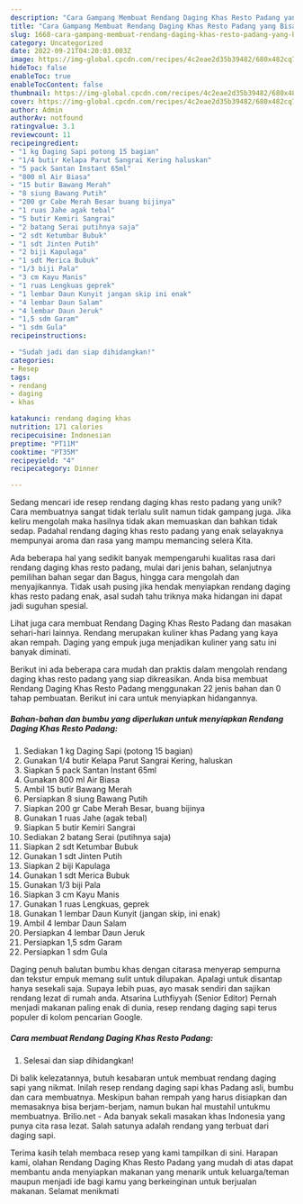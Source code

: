 ```yaml
---
description: "Cara Gampang Membuat Rendang Daging Khas Resto Padang yang Bisa Manjain Lidah"
title: "Cara Gampang Membuat Rendang Daging Khas Resto Padang yang Bisa Manjain Lidah"
slug: 1668-cara-gampang-membuat-rendang-daging-khas-resto-padang-yang-bisa-manjain-lidah
category: Uncategorized
date: 2022-09-21T04:20:03.003Z
image: https://img-global.cpcdn.com/recipes/4c2eae2d35b39482/680x482cq70/rendang-daging-khas-resto-padang-foto-resep-utama.jpg
hideToc: false
enableToc: true
enableTocContent: false
thumbnail: https://img-global.cpcdn.com/recipes/4c2eae2d35b39482/680x482cq70/rendang-daging-khas-resto-padang-foto-resep-utama.jpg
cover: https://img-global.cpcdn.com/recipes/4c2eae2d35b39482/680x482cq70/rendang-daging-khas-resto-padang-foto-resep-utama.jpg
author: Admin
authorAv: notfound
ratingvalue: 3.1
reviewcount: 11
recipeingredient:
- "1 kg Daging Sapi potong 15 bagian"
- "1/4 butir Kelapa Parut Sangrai Kering haluskan"
- "5 pack Santan Instant 65ml"
- "800 ml Air Biasa"
- "15 butir Bawang Merah"
- "8 siung Bawang Putih"
- "200 gr Cabe Merah Besar buang bijinya"
- "1 ruas Jahe agak tebal"
- "5 butir Kemiri Sangrai"
- "2 batang Serai putihnya saja"
- "2 sdt Ketumbar Bubuk"
- "1 sdt Jinten Putih"
- "2 biji Kapulaga"
- "1 sdt Merica Bubuk"
- "1/3 biji Pala"
- "3 cm Kayu Manis"
- "1 ruas Lengkuas geprek"
- "1 lembar Daun Kunyit jangan skip ini enak"
- "4 lembar Daun Salam"
- "4 lembar Daun Jeruk"
- "1,5 sdm Garam"
- "1 sdm Gula"
recipeinstructions:

- "Sudah jadi dan siap dihidangkan!"
categories:
- Resep
tags:
- rendang
- daging
- khas

katakunci: rendang daging khas 
nutrition: 171 calories
recipecuisine: Indonesian
preptime: "PT11M"
cooktime: "PT35M"
recipeyield: "4"
recipecategory: Dinner

---
```





Sedang mencari ide resep rendang daging khas resto padang yang unik? Cara membuatnya sangat tidak terlalu sulit namun tidak gampang juga. Jika keliru mengolah maka hasilnya tidak akan memuaskan dan bahkan tidak sedap. Padahal rendang daging khas resto padang yang enak selayaknya mempunyai aroma dan rasa yang mampu memancing selera Kita.





Ada beberapa hal yang sedikit banyak mempengaruhi kualitas rasa dari rendang daging khas resto padang, mulai dari jenis bahan, selanjutnya pemilihan bahan segar dan Bagus, hingga cara mengolah dan menyajikannya. Tidak usah pusing jika hendak menyiapkan rendang daging khas resto padang enak,      asal sudah tahu triknya maka hidangan ini dapat jadi suguhan spesial.














Lihat juga cara membuat Rendang Daging Khas Resto Padang dan masakan sehari-hari lainnya. Rendang merupakan kuliner khas Padang yang kaya akan rempah. Daging yang empuk juga menjadikan kuliner yang satu ini banyak diminati.






Berikut ini ada beberapa cara mudah dan praktis dalam mengolah rendang daging khas resto padang yang siap dikreasikan. Anda bisa membuat Rendang Daging Khas Resto Padang menggunakan 22 jenis bahan dan 0 tahap pembuatan. Berikut ini cara untuk menyiapkan hidangannya.

<!--inarticleads1-->

##### Bahan-bahan dan bumbu yang diperlukan untuk menyiapkan Rendang Daging Khas Resto Padang:

1. Sediakan 1 kg Daging Sapi (potong 15 bagian)
1. Gunakan 1/4 butir Kelapa Parut Sangrai Kering, haluskan
1. Siapkan 5 pack Santan Instant 65ml
1. Gunakan 800 ml Air Biasa
1. Ambil 15 butir Bawang Merah
1. Persiapkan 8 siung Bawang Putih
1. Siapkan 200 gr Cabe Merah Besar, buang bijinya
1. Gunakan 1 ruas Jahe (agak tebal)
1. Siapkan 5 butir Kemiri Sangrai
1. Sediakan 2 batang Serai (putihnya saja)
1. Siapkan 2 sdt Ketumbar Bubuk
1. Gunakan 1 sdt Jinten Putih
1. Siapkan 2 biji Kapulaga
1. Gunakan 1 sdt Merica Bubuk
1. Gunakan 1/3 biji Pala
1. Siapkan 3 cm Kayu Manis
1. Gunakan 1 ruas Lengkuas, geprek
1. Gunakan 1 lembar Daun Kunyit (jangan skip, ini enak)
1. Ambil 4 lembar Daun Salam
1. Persiapkan 4 lembar Daun Jeruk
1. Persiapkan 1,5 sdm Garam
1. Persiapkan 1 sdm Gula


Daging penuh balutan bumbu khas dengan citarasa menyerap sempurna dan tekstur empuk memang sulit untuk dilupakan. Apalagi untuk disantap hanya sesekali saja. Supaya lebih puas, ayo masak sendiri dan sajikan rendang lezat di rumah anda. Atsarina Luthfiyyah (Senior Editor) Pernah menjadi makanan paling enak di dunia, resep rendang daging sapi terus populer di kolom pencarian Google. 

<!--inarticleads2-->

##### Cara membuat Rendang Daging Khas Resto Padang:


1. Selesai dan siap dihidangkan!

Di balik kelezatannya, butuh kesabaran untuk membuat rendang daging sapi yang nikmat. Inilah resep rendang daging sapi khas Padang asli, bumbu dan cara membuatnya. Meskipun bahan rempah yang harus disiapkan dan memasaknya bisa berjam-berjam, namun bukan hal mustahil untukmu membuatnya. Brilio.net - Ada banyak sekali masakan khas Indonesia yang punya cita rasa lezat. Salah satunya adalah rendang yang terbuat dari daging sapi. 

Terima kasih telah membaca resep yang kami tampilkan di sini. Harapan kami, olahan Rendang Daging Khas Resto Padang yang mudah di atas dapat membantu anda menyiapkan makanan yang menarik untuk keluarga/teman maupun menjadi ide bagi kamu yang berkeinginan untuk berjualan makanan. Selamat menikmati

